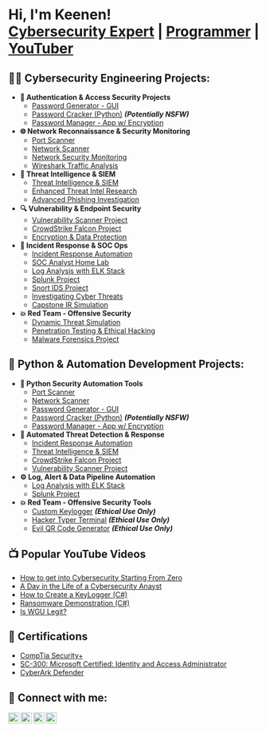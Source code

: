 <h1>Hi, I'm Keenen! <br/><a href="https://www.linkedin.com/in/KeenenShanks/">Cybersecurity Expert</a> | <a href="https://github.com/KeenenX">Programmer</a> | <a href="https://www.youtube.com/@KeenenX">YouTuber</a></h1>

<h2>👨‍💻 Cybersecurity Engineering Projects:</h2>

- <b>🔐 Authentication & Access Security Projects</b>
  - [Password Generator - GUI](https://github.com/KeenenX/Password-Generator)
  - [Password Cracker (Python)](https://github.com/KeenenX/Password-Cracker) <b><i>(Potentially NSFW)</b></i>
  - [Password Manager - App w/ Encryption](https://github.com/KeenenX/Password-Manager)
- <b>🌐 Network Reconnaissance & Security Monitoring</b>
  - [Port Scanner](https://github.com/KeenenX/Advanced-Network-Scanner-)
  - [Network Scanner](https://github.com/KeenenX/Advanced-Network-Scanner-)
  - [Network Security Monitoring](https://github.com/KeenenX/Password-Manager)
  - [Wireshark Traffic Analysis](https://github.com/KeenenX/Password-Manager)
- <b>🧠 Threat Intelligence & SIEM</b>
  - [Threat Intelligence & SIEM](https://github.com/KeenenX/Password-Generator)
  - [Enhanced Threat Intel Research](https://github.com/KeenenX/Password-Cracker)
  - [Advanced Phishing Investigation](https://github.com/KeenenX/Password-Manager)
- <b>🔍 Vulnerability & Endpoint Security</b>
  - [Vulnerability Scanner Project](https://github.com/KeenenX/Password-Generator)
  - [CrowdStrike Falcon Project](https://github.com/KeenenX/Password-Cracker)
  - [Encryption & Data Protection](https://github.com/KeenenX/Password-Manager)
- <b>🚨 Incident Response & SOC Ops</b>
  - [Incident Response Automation](https://github.com/KeenenX/Password-Generator)
  - [SOC Analyst Home Lab](https://github.com/KeenenX/Password-Cracker)
  - [Log Analysis with ELK Stack](https://github.com/KeenenX/Elk-Stack-Guide)
  - [Splunk Project](https://github.com/KeenenX/Password-Generator)
  - [Snort IDS Project](https://github.com/KeenenX/Password-Cracker)
  - [Investigating Cyber Threats](https://github.com/KeenenX/Password-Manager)
  - [Capstone IR Simulation](https://github.com/KeenenX/Password-Manager)
- <b>💥 Red Team - Offensive Security</b>
  - [Dynamic Threat Simulation](https://github.com/KeenenX/Password-Generator)
  - [Penetration Testing & Ethical Hacking](https://github.com/KeenenX/Password-Cracker)
  - [Malware Forensics Project](https://github.com/KeenenX/Password-Manager)
<h2>🤖 Python & Automation Development Projects:</h2>

- <b>🐍 Python Security Automation Tools</b>
  - [Port Scanner](https://github.com/KeenenX/Password-Generator)
  - [Network Scanner](https://github.com/KeenenX/Password-Cracker)
  - [Password Generator - GUI](https://github.com/KeenenX/Password-Generator)
  - [Password Cracker (Python)](https://github.com/KeenenX/Password-Cracker) <b><i>(Potentially NSFW)</b></i>
  - [Password Manager - App w/ Encryption](https://github.com/KeenenX/Password-Manager)
- <b>🧠 Automated Threat Detection & Response</b>
  - [Incident Response Automation](https://github.com/joshmadakor1/Sentinel-Lab)
  - [Threat Intelligence & SIEM](https://github.com/joshmadakor1/Jwipe.PowerShell)
  - [CrowdStrike Falcon Project](https://github.com/joshmadakor1/AD_PS)
  - [Vulnerability Scanner Project](https://github.com/joshmadakor1/PowerShell-Integrity-FIM)
- <b>⚙️ Log, Alert & Data Pipeline Automation</b>
  - [Log Analysis with ELK Stack](https://github.com/joshmadakor1/EncrypterPOC)
  - [Splunk Project](https://github.com/joshmadakor1/DecrypterPOC)
- <b>💥 Red Team - Offensive Security Tools</b>
  - [Custom Keylogger](https://github.com/joshmadakor1/Package-Delivery-Pathfinding-Algorithm) <b><i>(Ethical Use Only)</b></i>
  - [Hacker Typer Terminal](https://github.com/joshmadakor1/Package-Delivery-Pathfinding-Algorithm) <b><i>(Ethical Use Only)</b></i>
  - [Evil QR Code Generator](https://github.com/joshmadakor1/Package-Delivery-Pathfinding-Algorithm) <b><i>(Ethical Use Only)</b></i>
<h2>📺 Popular YouTube Videos</h2>

- [How to get into Cybersecurity Starting From Zero](https://www.youtube.com/watch?v=a83ASGn_V_s)
- [A Day in the Life of a Cybersecurity Anayst](https://www.youtube.com/watch?v=uHy3oM7NnoU)
- [How to Create a KeyLogger (C#)](https://www.youtube.com/watch?v=N-L9hklSlNk)
- [Ransomware Demonstration (C#)](https://www.youtube.com/watch?v=OfvdQeh79s0)
- [Is WGU Legit?](https://www.youtube.com/watch?v=E2MwRWxDBkA)

<h2>📄 Certifications</h2>

- [CompTia Security+](https://www.youtube.com/watch?v=a83ASGn_V_s)
- [SC-300: Microsoft Certified: Identity and Access Administrator](https://www.youtube.com/watch?v=uHy3oM7NnoU)
- [CyberArk Defender](https://www.youtube.com/watch?v=uHy3oM7NnoU)


<h2> 🤳 Connect with me:</h2>

[<img align="left" alt="JoshMadakor | YouTube" width="22px" src="https://cdn.jsdelivr.net/npm/simple-icons@v3/icons/youtube.svg" />][youtube]
[<img align="left" alt="JoshMadakor | Twitter" width="22px" src="https://cdn.jsdelivr.net/npm/simple-icons@v3/icons/twitter.svg" />][twitter]
[<img align="left" alt="JoshMadakor | LinkedIn" width="22px" src="https://cdn.jsdelivr.net/npm/simple-icons@v3/icons/linkedin.svg" />][linkedin]
[<img align="left" alt="JoshMadakor | Instagram" width="22px" src="https://cdn.jsdelivr.net/npm/simple-icons@v3/icons/instagram.svg" />][instagram]

[twitter]: https://twitter.com/
[youtube]: https://www.youtube.com/@KeenenX
[instagram]: https://www.instagram.com/
[linkedin]: https://linkedin.com/in/KeenenX

<!--
**joshmadakor1/joshmadakor1** is a ✨ _special_ ✨ repository because its `README.md` (this file) appears on your GitHub profile.

Here are some ideas to get you started:

- 🔭 I’m currently working on ...
- 🌱 I’m currently learning ...
- 👯 I’m looking to collaborate on ...
- 🤔 I’m looking for help with ...
- 💬 Ask me about ...
- 📫 How to reach me: ...
- 😄 Pronouns: ...
- ⚡ Fun fact: ...
-->
